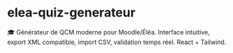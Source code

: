 # elea-quiz-generateur
🎓 Générateur de QCM moderne pour Moodle/Éléa. Interface intuitive, export XML compatible, import CSV, validation temps réel. React + Tailwind.
